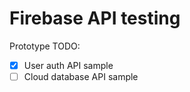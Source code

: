 # Firebase API testing

Prototype TODO:
- [x] User auth API sample 
- [ ] Cloud database API sample
